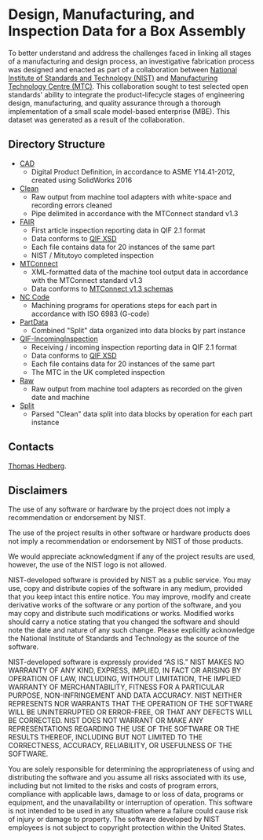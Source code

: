 # Design, Manufacturing, and Inspection Data for a Box Assembly
To better understand and address the challenges faced in linking all stages of a manufacturing and design process, an investigative fabrication process was designed and enacted as part of a collaboration between [National Institute of Standards and Technology (NIST)](https://www.nist.gov) and [Manufacturing Technology Centre (MTC)](http://www.the-mtc.org/). This collaboration sought to test selected open standards' ability to integrate the product-lifecycle stages of engineering design, manufacturing, and quality assurance through a thorough implementation of a small scale model-based enterprise (MBE). This dataset was generated as a result of the collaboration.

## Directory Structure
+ [CAD](./Cad) 
  - Digital Product Definition, in accordance to ASME Y14.41-2012, created using SolidWorks 2016
+ [Clean](./Clean) 
  - Raw output from machine tool adapters with white-space and recording errors cleaned
  - Pipe delimited in accordance with the MTConnect standard v1.3
+ [FAIR](./FAIR) 
  - First article inspection reporting data in QIF 2.1 format
  - Data conforms to [QIF XSD](http://qifstandards.org/latest-qif-version/)
  - Each file contains data for 20 instances of the same part
  - NIST / Mitutoyo completed inspection
+ [MTConnect](./MTConnect) 
  - XML-formatted data of the machine tool output data in accordance with the MTConnect standard v1.3
  - Data conforms to [MTConnect v1.3 schemas](https://github.com/mtconnect/schema)
+ [NC Code](./NCcode) 
  - Machining programs for operations steps for each part in accordance with ISO 6983 (G-code)
+ [PartData](./PartData) 
  - Combined "Split" data organized into data blocks by part instance
+ [QIF-IncomingInspection](./QIF-IncomingInspection)
  - Receiving / incoming inspection reporting data in QIF 2.1 format
  - Data conforms to [QIF XSD](http://qifstandards.org/latest-qif-version/)
  - Each file contains data for 20 instances of the same part
  - The MTC in the UK completed inspection
+ [Raw](./Raw) 
  - Raw output from machine tool adapters as recorded on the given date and machine
+ [Split](./Split) 
  - Parsed "Clean" data split into data blocks by operation for each part instance

## Contacts

[Thomas Hedberg](https://www.nist.gov/people/thomas-hedberg). 

## Disclaimers

The use of any software or hardware by the project does not imply a recommendation or endorsement by NIST.

The use of the project results in other software or hardware products does not imply a recommendation or endorsement by NIST of those products.

We would appreciate acknowledgment if any of the project results are used, however, the use of the NIST logo is not allowed.

NIST-developed software is provided by NIST as a public service. You may use, copy and distribute copies of the software in any medium, provided that you keep intact this entire notice. You may improve, modify and create derivative works of the software or any portion of the software, and you may copy and distribute such modifications or works. Modified works should carry a notice stating that you changed the software and should note the date and nature of any such change. Please explicitly acknowledge the National Institute of Standards and Technology as the source of the software.

NIST-developed software is expressly provided “AS IS.” NIST MAKES NO WARRANTY OF ANY KIND, EXPRESS, IMPLIED, IN FACT OR ARISING BY OPERATION OF LAW, INCLUDING, WITHOUT LIMITATION, THE IMPLIED WARRANTY OF MERCHANTABILITY, FITNESS FOR A PARTICULAR PURPOSE, NON-INFRINGEMENT AND DATA ACCURACY. NIST NEITHER REPRESENTS NOR WARRANTS THAT THE OPERATION OF THE SOFTWARE WILL BE UNINTERRUPTED OR ERROR-FREE, OR THAT ANY DEFECTS WILL BE CORRECTED. NIST DOES NOT WARRANT OR MAKE ANY REPRESENTATIONS REGARDING THE USE OF THE SOFTWARE OR THE RESULTS THEREOF, INCLUDING BUT NOT LIMITED TO THE CORRECTNESS, ACCURACY, RELIABILITY, OR USEFULNESS OF THE SOFTWARE.

You are solely responsible for determining the appropriateness of using and distributing the software and you assume all risks associated with its use, including but not limited to the risks and costs of program errors, compliance with applicable laws, damage to or loss of data, programs or equipment, and the unavailability or interruption of operation. This software is not intended to be used in any situation where a failure could cause risk of injury or damage to property. The software developed by NIST employees is not subject to copyright protection within the United States.
